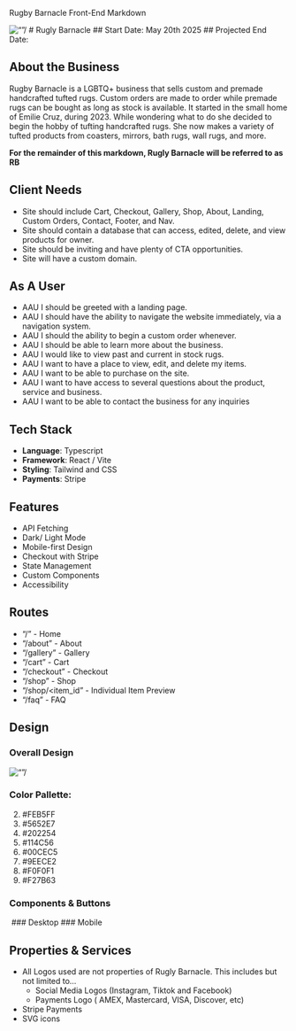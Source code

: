 Rugby Barnacle Front-End Markdown

<img src=“Rugly_Barncale_Logo” alt=“”/> 
# Rugly Barnacle 
## Start Date: May 20th 2025
## Projected End Date:

## About the Business

Rugby Barnacle is a LGBTQ+ business that sells custom and premade handcrafted tufted rugs.
Custom orders are made to order while premade rugs can be bought as long as stock is available.
It started in the small home of Emilie Cruz, during 2023. While wondering what to do she decided to begin the hobby of tufting handcrafted rugs.
She now makes a variety of tufted products from coasters, mirrors, bath rugs, wall rugs, and more.

**For the remainder of this markdown, Rugly Barnacle will be referred to as RB**

## Client Needs

- Site should include Cart, Checkout, Gallery, Shop, About, Landing, Custom Orders, Contact, Footer, and Nav.
- Site should contain a database that can access, edited, delete, and view products for owner.
- Site should be inviting and have plenty of CTA opportunities.
- Site will have a custom domain.

## As A User

- AAU I should be greeted with a landing page.
- AAU I should have the ability to navigate the website immediately, via a navigation system.
- AAU I should the ability to begin a custom order whenever.
- AAU I should be able to learn more about the business.
- AAU I would like to view past and current in stock rugs.
- AAU I want to have a place to view, edit, and delete my items.
- AAU I want to be able to purchase on the site.
- AAU I want to have access to several questions about the product, service and business.
- AAU I want to be able to contact the business for any inquiries

## Tech Stack

- **Language**: Typescript
- **Framework**: React / Vite
- **Styling**: Tailwind and CSS
- **Payments**: Stripe

## Features

- API Fetching
- Dark/ Light Mode
- Mobile-first Design
- Checkout with Stripe
- State Management
- Custom Components
- Accessibility

## Routes

- “/” - Home
- “/about” - About
- “/gallery” - Gallery
- “/cart” - Cart
- “/checkout” - Checkout
- “/shop” - Shop
- “/shop/<item_id” - Individual Item Preview
- “/faq” - FAQ

## Design

### Overall Design

<img src=“Entire_Figma_map” alt=“”/>

### Color Pallette:

2. <span> #FEB5FF</span>
3. <span> #5652E7</span>
4. <span> #202254</span>
5. <span> #114C56</span>
6. <span> #00CEC5</span>
7. <span> #9EECE2</span>
8. <span> #F0F0F1</span>
9. <span> #F27B63</span>

### Components & Buttons

<img src=“Button_name” alt="" />
### Desktop
### Mobile

## Properties & Services

- All Logos used are not properties of Rugly Barnacle. This includes but not limited to…
  - Social Media Logos (Instagram, Tiktok and Facebook)
  - Payments Logo ( AMEX, Mastercard, VISA, Discover, etc)
- Stripe Payments
- SVG icons
